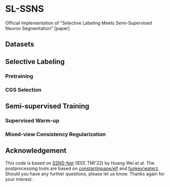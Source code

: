 # SL-SSNS
Official implementation of "Selective Labeling Meets Semi-Supervised Neuron Segmentation" [paper]
## Datasets
## Selective Labeling
### Pretraining
### CGS Selection
## Semi-supervised Training
### Supervised Warm-up
### Mixed-view Consistency Regularization
## Acknowledgement
This code is based on [SSNS-Net](https://github.com/weih527/SSNS-Net) (IEEE TMI'22) by Huang Wei et al. The postprocessing tools are based on [constantinpape/elf](https://github.com/constantinpape/elf) and [funkey/waterz](https://github.com/funkey/waterz). Should you have any further questions, please let us know. Thanks again for your interest.
